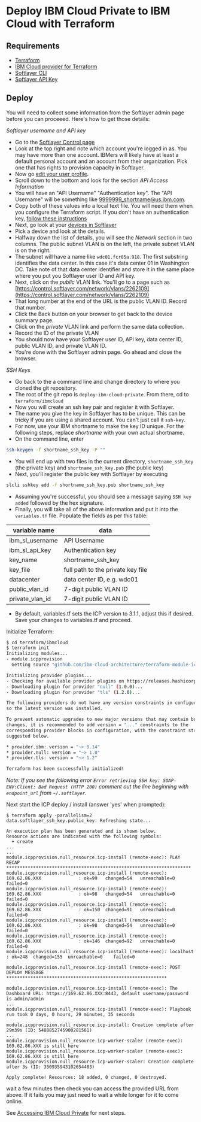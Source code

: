 # Deploy IBM Cloud Private to IBM Cloud with Terraform

## Requirements

* [Terraform](https://www.terraform.io/downloads.html)
* [IBM Cloud provider for Terraform](https://ibm-cloud.github.io/tf-ibm-docs/#using-terraform-with-the-ibm-cloud-provider)
* [Softlayer CLI](https://softlayer-api-python-client.readthedocs.io/en/latest/install/)
* [Softlayer API Key](https://knowledgelayer.softlayer.com/procedure/retrieve-your-api-key)

## Deploy

You will need to collect some information from the Softlayer admin page before you can proceeed. Here's how to get those details:

_Softlayer username and API key_

* Go to the [Softlayer Control page](https://control.softlayer.com/)
* Look at the top right and note which account you're logged in as.  You may have more than one account. IBMers will likely have at least a default personal account and an account from their organization. Pick one that has rights to provision capacity in Softlayer.
* Now go [edit your user profile](https://control.softlayer.com/account/user/profile).
* Scroll down to the bottom and look for the section _API Access Information_
* You will have an "API Username" "Authentication key". The "API Username" will be something like 9999999_shortname@us.ibm.com.
* Copy both of these values into a local text file.  You will need them when you configure the Terraform script.  If you don't have an authentication key, [follow these instructions](https://knowledgelayer.softlayer.com/procedure/generate-api-key)
* Next, go look at your [devices in Softlayer](https://control.softlayer.com/devices)
* Pick a device and look at the details.
* Halfway down the list of details, you will see the _Network_ section in two columns. The public subnet VLAN is on the left, the private subnet VLAN is on the right.
* The subnet will have a name like `wdc01.fcr05a.918`. The first substring identifies the data center. In this case it's data center 01 in Washington DC. Take note of that data center identifier and store it in the same place where you put you Softlayer user ID and API key.
* Next, click on the _public_ VLAN link.  You'll go to a page such as [https://control.softlayer.com/network/vlans/2262109](https://control.softlayer.com/network/vlans/2262109)
* That long number at the end of the URL is the public VLAN ID. Record that number.
* Click the Back button on your browser to get back to the device summary page.
* Click on the _private_ VLAN link and perform the same data collection.
* Record the ID of the private VLAN
* You should now have your Softlayer user ID, API key, data center ID, public VLAN ID, and private VLAN ID.
* You're done with the Softlayer admin page. Go ahead and close the browser.

_SSH Keys_

* Go back to the a command line and change directory to where you cloned the git repository.
* The root of the git repo is `deploy-ibm-cloud-private`. From there, cd to `terraform/ibmcloud`
* Now you will create an ssh key pair and register it with Softlayer.
* The name you give the key in Softlayer has to be unique. This can be tricky if you are using a shared account.  You can't just call it `ssh-key`.
* For now, use your IBM shortname to make the key ID unique. For the following steps, replace _shortname_ with your own actual shortname.
* On the command line, enter
```bash
ssh-keygen -f shortname_ssh_key -P ""
```

* You will end up with two files in the current directory, `shortname_ssh_key` (the private key) and `shortname_ssh_key.pub` (the public key)
* Next, you'll register the public key with Softlayer by executing
```bash
slcli sshkey add -f shortname_ssh_key.pub shortname_ssh_key
```

* Assuming you're successful, you should see a message saying `SSH key added` followed by the hex signature.
* Finally, you will take all of the above information and put it into the `variables.tf` file. Populate the fields as per this table:

variable name | data
--------------|-------------
ibm_sl_username |  API Username
ibm_sl_api_key | Authentication key
key_name  | shortname_ssh_key
key_file | full path to the private key file
datacenter  | data center ID, e.g. wdc01
public_vlan_id | 7-digit public VLAN ID
private_vlan_id | 7-digit public VLAN ID

* By default, variables.tf sets the ICP version to 3.1.1, adjust this if desired. Save your changes to variables.tf and proceed.

Initialize Terraform:

```bash
$ cd terraform/ibmcloud
$ terraform init
Initializing modules...
- module.icpprovision
  Getting source "github.com/ibm-cloud-architecture/terraform-module-icp-deploy?ref=2.3.7"

Initializing provider plugins...
- Checking for available provider plugins on https://releases.hashicorp.com...
- Downloading plugin for provider "null" (1.0.0)...
- Downloading plugin for provider "tls" (1.2.0)...

The following providers do not have any version constraints in configuration,
so the latest version was installed.

To prevent automatic upgrades to new major versions that may contain breaking
changes, it is recommended to add version = "..." constraints to the
corresponding provider blocks in configuration, with the constraint strings
suggested below.

* provider.ibm: version = "~> 0.14"
* provider.null: version = "~> 1.0"
* provider.tls: version = "~> 1.2"

Terraform has been successfully initialized!
```

_Note: If you see the following error `Error retrieving SSH key: SOAP-ENV:Client: Bad Request (HTTP 200)` comment out the line
beginning with `endpoint_url` from `~/.softlayer`._

Next start the ICP deploy / install (answer 'yes' when prompted):

```
$ terraform apply -parallelism=2
data.softlayer_ssh_key.public_key: Refreshing state...

An execution plan has been generated and is shown below.
Resource actions are indicated with the following symbols:
  + create
...
...
module.icpprovision.null_resource.icp-install (remote-exec): PLAY RECAP *********************************************************************
module.icpprovision.null_resource.icp-install (remote-exec): 169.62.86.XXX              : ok=99   changed=54   unreachable=0    failed=0
module.icpprovision.null_resource.icp-install (remote-exec): 169.62.86.XXX              : ok=98   changed=54   unreachable=0    failed=0
module.icpprovision.null_resource.icp-install (remote-exec): 169.62.86.XXX              : ok=150  changed=91   unreachable=0    failed=0
module.icpprovision.null_resource.icp-install (remote-exec): 169.62.86.XXX              : ok=98   changed=54   unreachable=0    failed=0
module.icpprovision.null_resource.icp-install (remote-exec): 169.62.86.XXX              : ok=146  changed=92   unreachable=0    failed=0
module.icpprovision.null_resource.icp-install (remote-exec): localhost                  : ok=248  changed=155  unreachable=0    failed=0

module.icpprovision.null_resource.icp-install (remote-exec): POST DEPLOY MESSAGE ************************************************************

module.icpprovision.null_resource.icp-install (remote-exec): The Dashboard URL: https://169.62.86.XXX:8443, default username/password is admin/admin
...
module.icpprovision.null_resource.icp-install (remote-exec): Playbook run took 0 days, 0 hours, 29 minutes, 35 seconds

module.icpprovision.null_resource.icp-install: Creation complete after 29m39s (ID: 5488852745900281561)
...
module.icpprovision.null_resource.icp-worker-scaler (remote-exec): 169.62.86.XXX is still here
module.icpprovision.null_resource.icp-worker-scaler (remote-exec): 169.62.86.XXX is still here
module.icpprovision.null_resource.icp-worker-scaler: Creation complete after 3s (ID: 350935943102654483)

Apply complete! Resources: 18 added, 0 changed, 0 destroyed.
```

wait a few minutes then check you can access the provided URL from above. If it fails you may just need to wait a while longer for it to come online.

See [Accessing IBM Cloud Private](/README.md#accessing-ibm-cloud-private) for next steps.
